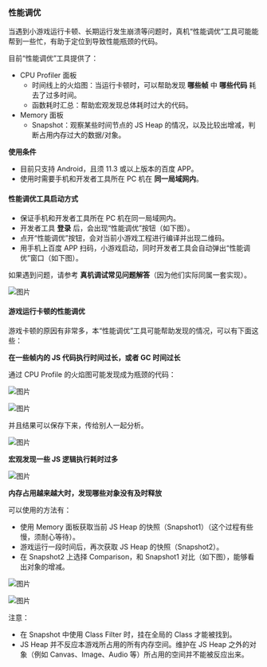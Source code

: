 
### 性能调优

当遇到小游戏运行卡顿、长期运行发生崩溃等问题时，真机“性能调优”工具可能能帮到一些忙，有助于定位到导致性能瓶颈的代码。

目前“性能调优”工具提供了：

+ CPU Profiler 面板
    + 时间线上的火焰图：当运行卡顿时，可以帮助发现 **哪些帧** 中 **哪些代码** 耗去了过多时间。
    + 函数耗时汇总：帮助宏观发现总体耗时过大的代码。
+ Memory 面板
    + Snapshot：观察某些时间节点的 JS Heap 的情况，以及比较出增减，判断占用内存过大的数据/对象。

**使用条件**

+ 目前只支持 Android，且须 11.3 或以上版本的百度 APP。
+ 使用时需要手机和开发者工具所在 PC 机在 **同一局域网内**。


#### 性能调优工具启动方式

+ 保证手机和开发者工具所在 PC 机在同一局域网内。
+ 开发者工具 **登录** 后，会出现“性能调优”按钮（如下图）。
+ 点开“性能调优”按钮，会对当前小游戏工程进行编译并出现二维码。
+ 用手机上百度 APP 扫码，小游戏启动，同时开发者工具会自动弹出“性能调优”窗口（如下图）。

如果遇到问题，请参考 **真机调试常见问题解答**（因为他们实际同属一套实现）。

![图片](/img/game/tutorials/tool/inspector-profiler01.png)

#### 游戏运行卡顿的性能调优

游戏卡顿的原因有非常多，本“性能调优”工具可能帮助发现的情况，可以有下面这些：


**在一些帧内的 JS 代码执行时间过长，或者 GC 时间过长**

通过 CPU Profile 的火焰图可能发现成为瓶颈的代码：

![图片](/img/game/tutorials/tool/inspector-profiler02.png)

![图片](/img/game/tutorials/tool/inspector-profiler03.png)

并且结果可以保存下来，传给别人一起分析。

![图片](/img/game/tutorials/tool/inspector-profiler05.png)

**宏观发现一些 JS 逻辑执行耗时过多**

![图片](/img/game/tutorials/tool/inspector-profiler04.png)


**内存占用越来越大时，发现哪些对象没有及时释放**

可以使用的方法有：

+ 使用 Memory 面板获取当前 JS Heap 的快照（Snapshot1）（这个过程有些慢，须耐心等待）。
+ 游戏运行一段时间后，再次获取 JS Heap 的快照（Snapshot2）。
+ 在 Snapshot2 上选择 Comparison，和 Snapshot1 对比（如下图），能够看出对象的增减。

![图片](/img/game/tutorials/tool/inspector-profiler06.png)

![图片](/img/game/tutorials/tool/inspector-profiler07.png)

注意：

+ 在 Snapshot 中使用 Class Filter 时，挂在全局的 Class 才能被找到。
+ JS Heap 并不反应本游戏所占用的所有内存空间。维护在 JS Heap 之外的对象（例如 Canvas、Image、Audio 等）所占用的空间并不能被反应出来。

